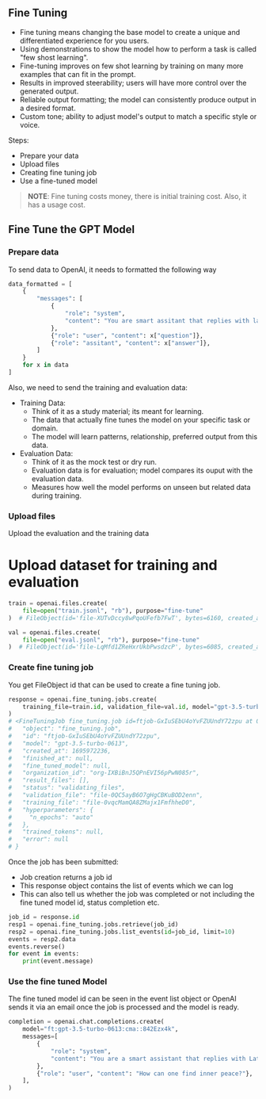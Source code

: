 ## Fine Tuning 

- Fine tuning means changing the base model to create a unique and differentiated experience for you users.
- Using demonstrations to show the model how to perform a task is called "few shost learning".
- Fine-tuning improves on few shot learning by training on many more examples that can fit in the prompt.
- Results in improved steerability; users will have more control over the generated output.
- Reliable output formatting; the model can consistently produce output in a desired format.
- Custom tone; ability to adjust model's output to match a specific style or voice.

Steps:
- Prepare your data
- Upload files
- Creating fine tuning job
- Use a fine-tuned model

> **NOTE**: Fine tuning costs money, there is initial training cost. Also, it has a usage cost.

## Fine Tune the GPT Model

### Prepare data

To send data to OpenAI, it needs to formatted the following way
```python
data_formatted = [
    {
        "messages": [
            {
                "role": "system",
                "content": "You are smart assitant that replies with latin proverbs.",
            },
            {"role": "user", "content": x["question"]},
            {"role": "assitant", "content": x["answer"]},
        ]
    }
    for x in data
]
```

Also, we need to send the training and evaluation data:
- Training Data:
    - Think of it as a study material; its meant for learning.
    - The data that actually fine tunes the model on your specific task or domain.
    - The model will learn patterns, relationship, preferred output from this data.
- Evaluation Data:
    - Think of it as the mock test or dry run.
    - Evaluation data is for evaluation; model compares its ouput with the evaluation data.
    - Measures how well the model performs on unseen but related data during training.

### Upload files

Upload the evaluation and the training data
# Upload dataset for training and evaluation
```python
train = openai.files.create(
    file=open("train.jsonl", "rb"), purpose="fine-tune"
)  # FileObject(id='file-XUTvDccy8wPqoUFefb7FwT', bytes=6160, created_at=1750298809, filename='train.jsonl', object='file', purpose='fine-tune', status='processed', expires_at=None, status_details=None)

val = openai.files.create(
    file=open("eval.jsonl", "rb"), purpose="fine-tune"
)  # FileObject(id='file-LqMfd1ZReHxrUkbPwsdzcP', bytes=6085, created_at=1750298962, filename='eval.jsonl', object='file', purpose='fine-tune', status='processed', expires_at=None, status_details=None)
```

### Create fine tuning job

You get FileObject id that can be used to create a fine tuning job.

```python
response = openai.fine_tuning.jobs.create(
    training_file=train.id, validation_file=val.id, model="gpt-3.5-turbo"
)
# <FineTuningJob fine_tuning.job id=ftjob-GxIuSEbU4oYvFZUUndY72zpu at 0x27e52ef26f0> JSON: {
#   "object": "fine_tuning.job",
#   "id": "ftjob-GxIuSEbU4oYvFZUUndY72zpu",
#   "model": "gpt-3.5-turbo-0613",
#   "created_at": 1695972236,
#   "finished_at": null,
#   "fine_tuned_model": null,
#   "organization_id": "org-IXBiBnJ5QPnEVI56pPwN085r",
#   "result_files": [],
#   "status": "validating_files",
#   "validation_file": "file-0QC5ayB6O7gHgCBKuBOD2enn",
#   "training_file": "file-0vqcMamQA8ZMajx1FmfhheD0",
#   "hyperparameters": {
#     "n_epochs": "auto"
#   },
#   "trained_tokens": null,
#   "error": null
# }
```

Once the job has been submitted:
- Job creation returns a job id
- This response object contains the list of events which we can log
- This can also tell us whether the job was completed or not including the fine tuned model id, status completion etc.

```python
job_id = response.id
resp1 = openai.fine_tuning.jobs.retrieve(job_id)
resp2 = openai.fine_tuning.jobs.list_events(id=job_id, limit=10)
events = resp2.data
events.reverse()
for event in events:
    print(event.message)
```

### Use the fine tuned Model

The fine tuned model id can be seen in the event list object or OpenAI sends it via an email once the job is processed and the model is ready.

```python
completion = openai.chat.completions.create(
    model="ft:gpt-3.5-turbo-0613:cma::842Ezx4k",
    messages=[
        {
            "role": "system",
            "content": "You are a smart assistant that replies with Latin proverbs",
        },
        {"role": "user", "content": "How can one find inner peace?"},
    ],
)
```